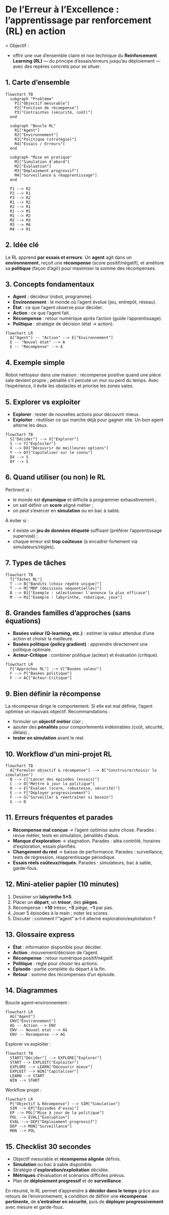 <h1 id="intro-rl">De l’Erreur à l’Excellence : l’apprentissage par renforcement (RL) en action</h1>

­> Objectif : 

- offrir une vue d’ensemble claire et non technique du **Reinforcement Learning (RL)** — du principe d’essais/erreurs jusqu’au déploiement — avec des repères concrets pour se situer.

<h2 id="carte-densemble">1. Carte d’ensemble</h2>

```mermaid
flowchart TB
  subgraph "Problème"
    P1["Objectif mesurable"]
    P2["Fonction de récompense"]
    P3["Contraintes (sécurité, coût)"]
  end

  subgraph "Boucle RL"
    R1["Agent"]
    R2["Environnement"]
    R3["Politique (stratégie)"]
    R4["Essais / Erreurs"]
  end

  subgraph "Mise en pratique"
    M1["Simulation d'abord"]
    M2["Évaluation"]
    M3["Déploiement progressif"]
    M4["Surveillance & réapprentissage"]
  end

  P1 --> R2
  P2 --> R1
  P3 --> R2
  R1 --> R2
  R2 --> R1
  R1 --> M1
  M1 --> M2
  M2 --> M3
  M3 --> M4
  M4 --> R1
```

<h2 id="idee-cle">2. Idée clé</h2>

Le RL apprend **par essais et erreurs**. Un **agent** agit dans un **environnement**, reçoit une **récompense** (score positif/négatif), et améliore sa **politique** (façon d’agir) pour maximiser la somme des récompenses.

<h2 id="concepts">3. Concepts fondamentaux</h2>

* **Agent** : décideur (robot, programme).
* **Environnement** : le monde où l’agent évolue (jeu, entrepôt, réseau).
* **État** : ce que l’agent observe pour décider.
* **Action** : ce que l’agent fait.
* **Récompense** : retour numérique après l’action (guide l’apprentissage).
* **Politique** : stratégie de décision (état → action).

```mermaid
flowchart LR
  A["Agent"] -- "Action" --> E["Environnement"]
  E -- "Nouvel état" --> A
  E -- "Récompense" --> A
```

<h2 id="exemple">4. Exemple simple</h2>

Robot nettoyeur dans une maison :
récompense positive quand une pièce sale devient propre ; pénalité s’il percute un mur ou perd du temps.
Avec l’expérience, il évite les obstacles et priorise les zones sales.

<h2 id="exploration">5. Explorer vs exploiter</h2>

* **Explorer** : tester de nouvelles actions pour découvrir mieux.
* **Exploiter** : réutiliser ce qui marche déjà pour gagner vite.
  Un bon agent alterne les deux.

```mermaid
flowchart TB
  S["Décider"] --> X["Explorer"]
  S --> Y["Exploiter"]
  X --> DX["Découvrir de meilleures options"]
  Y --> DY["Capitaliser sur le connu"]
  DX --> S
  DY --> S
```

<h2 id="quand">6. Quand utiliser (ou non) le RL</h2>

Pertinent si :

* le monde est **dynamique** et difficile à programmer exhaustivement ;
* on sait définir un **score** aligné métier ;
* on peut s’exercer en **simulation** ou en bac à sable.

À éviter si :

* il existe un **jeu de données étiqueté** suffisant (préférer l’apprentissage supervisé) ;
* chaque erreur est **trop coûteuse** (à encadrer fortement via simulateurs/règles).

<h2 id="taches">7. Types de tâches</h2>

```mermaid
flowchart TB
  T["Tâches RL"]
  T --> B["Bandits (choix répété unique)"]
  T --> M["MDP (décisions séquentielles)"]
  B --> B1["Exemple : sélectionner l'annonce la plus efficace"]
  M --> M1["Exemple : labyrinthe, robotique, jeux"]
```

<h2 id="familles">8. Grandes familles d’approches (sans équations)</h2>

* **Basées valeur (Q-learning, etc.)** : estimer la valeur attendue d’une action et choisir la meilleure.
* **Basées politique (policy gradient)** : apprendre directement une politique optimale.
* **Acteur-Critique** : combiner politique (acteur) et évaluation (critique).

```mermaid
flowchart LR
  F["Approches RL"] --> V["Basées valeur"]
  F --> P["Basées politique"]
  F --> AC["Acteur-Critique"]
```

<h2 id="recompense">9. Bien définir la récompense</h2>

La récompense dirige le comportement. Si elle est mal définie, l’agent optimise un mauvais objectif.
Recommandations :

* formuler un **objectif métier** clair ;
* ajouter des **pénalités** pour comportements indésirables (coût, sécurité, délais) ;
* **tester en simulation** avant le réel.

<h2 id="workflow">10. Workflow d’un mini-projet RL</h2>

```mermaid
flowchart TB
  A["Formuler objectif & récompense"] --> B["Construire/choisir la simulation"]
  B --> C["Lancer des épisodes (essais)"]
  C --> D["Mettre à jour la politique"]
  D --> E["Évaluer (score, robustesse, sécurité)"]
  E --> F["Déployer progressivement"]
  F --> G["Surveiller & réentraîner si besoin"]
  G --> D
```

<h2 id="erreurs">11. Erreurs fréquentes et parades</h2>

* **Récompense mal conçue** → l’agent optimise autre chose.
  Parades : revue métier, tests en simulation, pénalités d’abus.
* **Manque d’exploration** → stagnation.
  Parades : aléa contrôlé, horaires d’exploration, essais planifiés.
* **Changement du réel** → baisse de performance.
  Parades : surveillance, tests de régression, réapprentissage périodique.
* **Essais réels coûteux/risqués**.
  Parades : simulateurs, bac à sable, garde-fous.

<h2 id="atelier">12. Mini-atelier papier (10 minutes)</h2>

1. Dessiner un **labyrinthe 5×5**.
2. Placer un **départ**, un **trésor**, des **pièges**.
3. Récompense : **+10** trésor, **−5** piège, **−1** par pas.
4. Jouer 5 épisodes à la main ; noter les scores.
5. Discuter : comment l’“agent” a-t-il alterné exploration/exploitation ?

<h2 id="glossaire">13. Glossaire express</h2>

* **État** : information disponible pour décider.
* **Action** : mouvement/décision de l’agent.
* **Récompense** : retour numérique positif/négatif.
* **Politique** : règle pour choisir les actions.
* **Épisode** : partie complète du départ à la fin.
* **Retour** : somme des récompenses d’un épisode.

<h2 id="diagrammes">14. Diagrammes</h2>

Boucle agent–environnement :



```mermaid
flowchart LR
  AG["Agent"]
  ENV["Environnement"]
  AG -- Action --> ENV
  ENV -- Nouvel etat --> AG
  ENV -- Recompense --> AG
```

Explorer vs exploiter :

```mermaid
flowchart TB
  START["Décider"] --> EXPLORE["Explorer"]
  START --> EXPLOIT["Exploiter"]
  EXPLORE --> LEARN["Découvrir mieux"]
  EXPLOIT --> WIN["Capitaliser"]
  LEARN --> START
  WIN --> START
```

Workflow projet :

```mermaid
flowchart LR
  P["Objectif & Récompense"] --> SIM["Simulation"]
  SIM --> EP["Épisodes d'essai"]
  EP --> POL["Mise à jour de la politique"]
  POL --> EVAL["Évaluation"]
  EVAL --> DEP["Déploiement progressif"]
  DEP --> MON["Surveillance"]
  MON --> POL
```

<h2 id="checklist">15. Checklist 30 secondes</h2>

* Objectif mesurable et **récompense alignée** définis.
* **Simulation** ou bac à sable disponible.
* Stratégie d’**exploration/exploitation** décidée.
* **Métriques** d’évaluation et scénarios difficiles prévus.
* Plan de **déploiement progressif** et de **surveillance**.

En résumé, le RL permet d’apprendre à **décider dans le temps** grâce aux retours de l’environnement, à condition de définir une **récompense pertinente**, de **s’entraîner en sécurité**, puis de **déployer progressivement** avec mesure et garde-fous.
